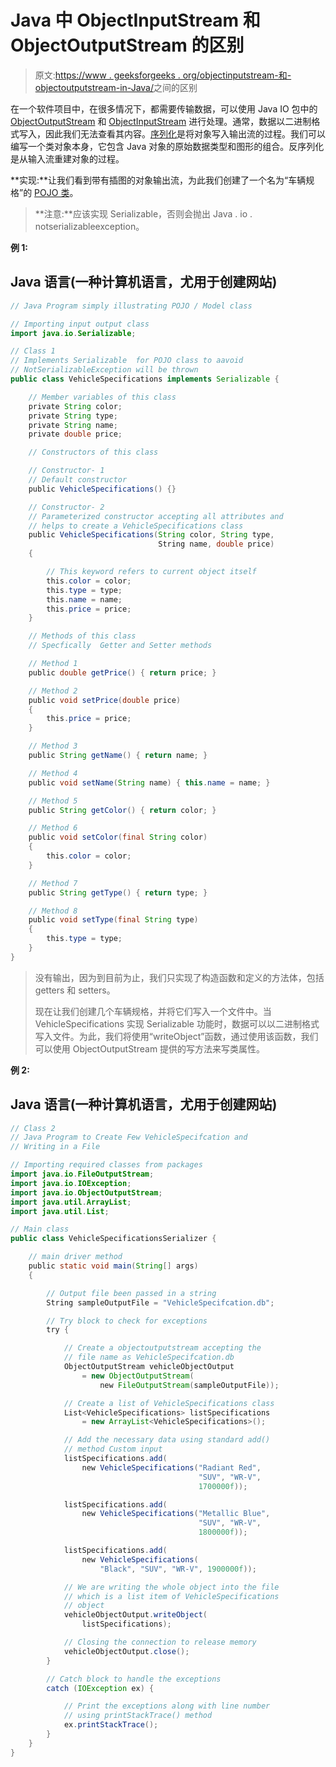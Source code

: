 # Java 中 ObjectInputStream 和 ObjectOutputStream 的区别

> 原文:[https://www . geeksforgeeks . org/objectinputstream-和-objectoutputstream-in-Java/](https://www.geeksforgeeks.org/difference-between-objectinputstream-and-objectoutputstream-in-java/)之间的区别

在一个软件项目中，在很多情况下，都需要传输数据，可以使用 Java IO 包中的 [ObjectOutputStream](https://www.geeksforgeeks.org/java-io-objectoutputstream-class-java-set-1/) 和 [ObjectInputStream](https://www.geeksforgeeks.org/java-io-objectinputstream-class-java-set-2/) 进行处理。通常，数据以二进制格式写入，因此我们无法查看其内容。[序列化](https://www.geeksforgeeks.org/serialization-in-java/)是将对象写入输出流的过程。我们可以编写一个类对象本身，它包含 Java 对象的原始数据类型和图形的组合。反序列化是从输入流重建对象的过程。

**实现:**让我们看到带有插图的对象输出流，为此我们创建了一个名为“车辆规格”的 [POJO 类](https://www.geeksforgeeks.org/pojo-vs-java-beans/)。

> **注意:**应该实现 Serializable，否则会抛出 Java . io . notserializableexception。

**例 1:**

## Java 语言(一种计算机语言，尤用于创建网站)

```java
// Java Program simply illustrating POJO / Model class

// Importing input output class
import java.io.Serializable;

// Class 1
// Implements Serializable  for POJO class to aavoid
// NotSerializableException will be thrown
public class VehicleSpecifications implements Serializable {

    // Member variables of this class
    private String color;
    private String type;
    private String name;
    private double price;

    // Constructors of this class

    // Constructor- 1
    // Default constructor
    public VehicleSpecifications() {}

    // Constructor- 2
    // Parameterized constructor accepting all attributes and
    // helps to create a VehicleSpecifications class
    public VehicleSpecifications(String color, String type,
                                 String name, double price)
    {

        // This keyword refers to current object itself
        this.color = color;
        this.type = type;
        this.name = name;
        this.price = price;
    }

    // Methods of this class
    // Specfically  Getter and Setter methods

    // Method 1
    public double getPrice() { return price; }

    // Method 2
    public void setPrice(double price)
    {
        this.price = price;
    }

    // Method 3
    public String getName() { return name; }

    // Method 4
    public void setName(String name) { this.name = name; }

    // Method 5
    public String getColor() { return color; }

    // Method 6
    public void setColor(final String color)
    {
        this.color = color;
    }

    // Method 7
    public String getType() { return type; }

    // Method 8
    public void setType(final String type)
    {
        this.type = type;
    }
}
```

> 没有输出，因为到目前为止，我们只实现了构造函数和定义的方法体，包括 getters 和 setters。
> 
> 现在让我们创建几个车辆规格，并将它们写入一个文件中。当 VehicleSpecifications 实现 Serializable 功能时，数据可以以二进制格式写入文件。为此，我们将使用“writeObject”函数，通过使用该函数，我们可以使用 ObjectOutputStream 提供的写方法来写类属性。

**例 2:**

## Java 语言(一种计算机语言，尤用于创建网站)

```java
// Class 2
// Java Program to Create Few VehicleSpecifcation and
// Writing in a File

// Importing required classes from packages
import java.io.FileOutputStream;
import java.io.IOException;
import java.io.ObjectOutputStream;
import java.util.ArrayList;
import java.util.List;

// Main class
public class VehicleSpecificationsSerializer {

    // main driver method
    public static void main(String[] args)
    {

        // Output file been passed in a string
        String sampleOutputFile = "VehicleSpecifcation.db";

        // Try block to check for exceptions
        try {

            // Create a objectoutputstream accepting the
            // file name as VehicleSpecifcation.db
            ObjectOutputStream vehicleObjectOutput
                = new ObjectOutputStream(
                    new FileOutputStream(sampleOutputFile));

            // Create a list of VehicleSpecifications class
            List<VehicleSpecifications> listSpecifications
                = new ArrayList<VehicleSpecifications>();

            // Add the necessary data using standard add()
            // method Custom input
            listSpecifications.add(
                new VehicleSpecifications("Radiant Red",
                                          "SUV", "WR-V",
                                          1700000f));

            listSpecifications.add(
                new VehicleSpecifications("Metallic Blue",
                                          "SUV", "WR-V",
                                          1800000f));

            listSpecifications.add(
                new VehicleSpecifications(
                    "Black", "SUV", "WR-V", 1900000f));

            // We are writing the whole object into the file
            // which is a list item of VehicleSpecifications
            // object
            vehicleObjectOutput.writeObject(
                listSpecifications);

            // Closing the connection to release memory
            vehicleObjectOutput.close();
        }

        // Catch block to handle the exceptions
        catch (IOException ex) {

            // Print the exceptions along with line number
            // using printStackTrace() method
            ex.printStackTrace();
        }
    }
}
```